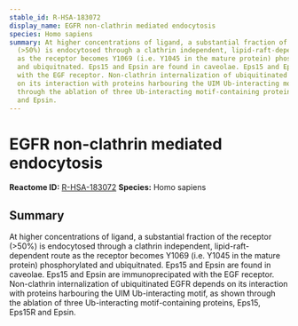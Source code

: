 ```yaml
---
stable_id: R-HSA-183072
display_name: EGFR non-clathrin mediated endocytosis
species: Homo sapiens
summary: At higher concentrations of ligand, a substantial fraction of the receptor
  (>50%) is endocytosed through a clathrin independent, lipid-raft-dependent route
  as the receptor becomes Y1069 (i.e. Y1045 in the mature protein) phosphorylated
  and ubiquitnated. Eps15 and Epsin are found in caveolae. Eps15 and Epsin are immunoprecipated
  with the EGF receptor. Non-clathrin internalization of ubiquitinated EGFR depends
  on its interaction with proteins harbouring the UIM Ub-interacting motif, as shown
  through the ablation of three Ub-interacting motif-containing proteins, Eps15, Eps15R
  and Epsin.
---
```


# EGFR non-clathrin mediated endocytosis
**Reactome ID:** [R-HSA-183072](https://reactome.org/content/detail/R-HSA-183072)
**Species:** Homo sapiens

## Summary

At higher concentrations of ligand, a substantial fraction of the receptor (>50%) is endocytosed through a clathrin independent, lipid-raft-dependent route as the receptor becomes Y1069 (i.e. Y1045 in the mature protein) phosphorylated and ubiquitnated. Eps15 and Epsin are found in caveolae. Eps15 and Epsin are immunoprecipated with the EGF receptor. Non-clathrin internalization of ubiquitinated EGFR depends on its interaction with proteins harbouring the UIM Ub-interacting motif, as shown through the ablation of three Ub-interacting motif-containing proteins, Eps15, Eps15R and Epsin.

